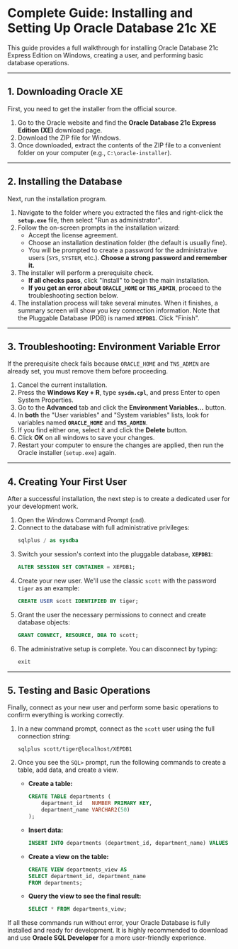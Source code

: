 # Complete Guide: Installing and Setting Up Oracle Database 21c XE

This guide provides a full walkthrough for installing Oracle Database 21c Express Edition on Windows, creating a user, and performing basic database operations.

---
## 1. Downloading Oracle XE

First, you need to get the installer from the official source.

1.  Go to the Oracle website and find the **Oracle Database 21c Express Edition (XE)** download page.
2.  Download the ZIP file for Windows.
3.  Once downloaded, extract the contents of the ZIP file to a convenient folder on your computer (e.g., `C:\oracle-installer`).

---
## 2. Installing the Database

Next, run the installation program.

1.  Navigate to the folder where you extracted the files and right-click the **`setup.exe`** file, then select "Run as administrator".
2.  Follow the on-screen prompts in the installation wizard:
    * Accept the license agreement.
    * Choose an installation destination folder (the default is usually fine).
    * You will be prompted to create a password for the administrative users (`SYS`, `SYSTEM`, etc.). **Choose a strong password and remember it.**
3.  The installer will perform a prerequisite check.
    * **If all checks pass**, click "Install" to begin the main installation.
    * **If you get an error about `ORACLE_HOME` or `TNS_ADMIN`**, proceed to the troubleshooting section below.
4.  The installation process will take several minutes. When it finishes, a summary screen will show you key connection information. Note that the Pluggable Database (PDB) is named **`XEPDB1`**. Click "Finish".

---
## 3. Troubleshooting: Environment Variable Error

If the prerequisite check fails because `ORACLE_HOME` and `TNS_ADMIN` are already set, you must remove them before proceeding.

1.  Cancel the current installation.
2.  Press the **Windows Key + R**, type **`sysdm.cpl`**, and press Enter to open System Properties.
3.  Go to the **Advanced** tab and click the **Environment Variables...** button.
4.  In **both** the "User variables" and "System variables" lists, look for variables named **`ORACLE_HOME`** and **`TNS_ADMIN`**.
5.  If you find either one, select it and click the **Delete** button.
6.  Click **OK** on all windows to save your changes.
7.  Restart your computer to ensure the changes are applied, then run the Oracle installer (`setup.exe`) again.

---
## 4. Creating Your First User

After a successful installation, the next step is to create a dedicated user for your development work.

1.  Open the Windows Command Prompt (`cmd`).
2.  Connect to the database with full administrative privileges:
    ```sql
    sqlplus / as sysdba
    ```
3.  Switch your session's context into the pluggable database, **`XEPDB1`**:
    ```sql
    ALTER SESSION SET CONTAINER = XEPDB1;
    ```
4.  Create your new user. We'll use the classic `scott` with the password `tiger` as an example:
    ```sql
    CREATE USER scott IDENTIFIED BY tiger;
    ```
5.  Grant the user the necessary permissions to connect and create database objects:
    ```sql
    GRANT CONNECT, RESOURCE, DBA TO scott;
    ```
6.  The administrative setup is complete. You can disconnect by typing:
    ```sql
    exit
    ```

---
## 5. Testing and Basic Operations

Finally, connect as your new user and perform some basic operations to confirm everything is working correctly.

1.  In a new command prompt, connect as the `scott` user using the full connection string:
    ```
    sqlplus scott/tiger@localhost/XEPDB1
    ```
2.  Once you see the `SQL>` prompt, run the following commands to create a table, add data, and create a view.

    * **Create a table:**
        ```sql
        CREATE TABLE departments (
            department_id   NUMBER PRIMARY KEY,
            department_name VARCHAR2(50)
        );
        ```
    * **Insert data:**
        ```sql
        INSERT INTO departments (department_id, department_name) VALUES (10, 'FINANCE');
        ```
    * **Create a view on the table:**
        ```sql
        CREATE VIEW departments_view AS
        SELECT department_id, department_name
        FROM departments;
        ```
    * **Query the view to see the final result:**
        ```sql
        SELECT * FROM departments_view;
        ```

If all these commands run without error, your Oracle Database is fully installed and ready for development. It is highly recommended to download and use **Oracle SQL Developer** for a more user-friendly experience.
